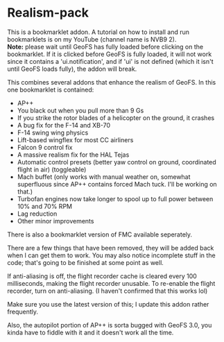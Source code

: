 # Realism-pack
This is a bookmarklet addon. A tutorial on how to install and run bookmarklets is on my YouTube (channel name is NVB9 2).</br>
**Note:** please wait until GeoFS has fully loaded before clicking on the bookmarklet. If it is clicked before GeoFS is fully loaded, it will not work since it contains a 'ui.notification', and if 'ui' is not defined (which it isn't until GeoFS loads fully), the addon will break.

This combines several addons that enhance the realism of GeoFS. In this one bookmarklet is contained:

- AP++
- You black out when you pull more than 9 Gs
- If you strike the rotor blades of a helicopter on the ground, it crashes
- A bug fix for the F-14 and XB-70
- F-14 swing wing physics
- Lift-based wingflex for most CC airliners
- Falcon 9 control fix
- A massive realism fix for the HAL Tejas
- Automatic control presets (better yaw control on ground, coordinated flight in air) (toggleable)
- Mach buffet (only works with manual weather on, somewhat superfluous since AP++ contains forced Mach tuck. I'll be working on that.)
- Turbofan engines now take longer to spool up to full power between 10% and 70% RPM
- Lag reduction
- Other minor improvements

There is also a bookmarklet version of FMC available seperately.

There are a few things that have been removed, they will be added back when I can get them to work. You may also notice incomplete stuff in the code; that's going to be finished at some point as well.

If anti-aliasing is off, the flight recorder cache is cleared every 100 milliseconds, making the flight recorder unusable. To re-enable the flight recorder, turn on anti-aliasing. (I haven't confirmed that this works lol)

Make sure you use the latest version of this; I update this addon rather frequently.

Also, the autopilot portion of AP++ is sorta bugged with GeoFS 3.0, you kinda have to fiddle with it and it doesn't work all the time.

